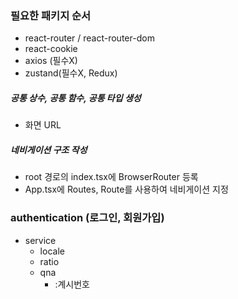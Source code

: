 ### 필요한 패키지 순서
- react-router / react-router-dom
- react-cookie
- axios (필수X)
- zustand(필수X, Redux)

##### 공통 상수, 공통 함수, 공통 타입 생성
- 화면 URL

##### 네비게이션 구조 작성
- root 경로의 index.tsx에 BrowserRouter 등록
- App.tsx에 Routes, Route를 사용하여 네비게이션 지정

### authentication (로그인, 회원가입)
- service
   - locale
   - ratio
   - qna
     - :계시번호